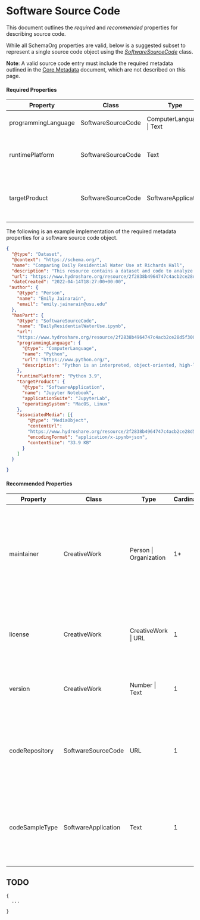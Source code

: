 
# Software Source Code

This document outlines the *required* and *recommended* properties for
describing source code.

While all SchemaOrg properties are valid, below is a suggested subset to
represent a single source code object using the 
*[SoftwareSourceCode](https://schema.org/SoftwareSourceCode)* class.

**Note**: A valid source code entry must include the required metadata outlined
in the [Core Metadata](core.md) document, which are not
described on this page.

#### Required Properties
|Property|Class|Type|Cardinality|Description|
|---|---|---|---|---|
| programmingLanguage | SoftwareSourceCode | ComputerLanguage \| Text | 1+ | The computer programming language |
| runtimePlatform | SoftwareSourceCode | Text | 1+ | Runtime platform or script interpreter dependencies |
| targetProduct | SoftwareSourceCode | SoftwareApplication | 1+ | Target Operating System or Product to which the code applies |

The following is an example implementation of the required metadata
properties for a software source code object.

```json
{
  "@type": "Dataset",
  "@context": "https://schema.org/",
  "name": "Comparing Daily Residential Water Use at Richards Hall",
  "description": "This resource contains a dataset and code to analyze average day to day water use at a residential hall at Utah State University (USU). Included in this resource is a .csv file that contains high resolution time series of water flow from a residential building on the USU campus. The data was recorded every one second for approximately three weeks in 2017. The Jupyter Notebook in this resource demonstrates how to subset the Richards Hall dataset to analyze daily water use from March 18-24, 2017. It resamples the data to daily total volume and finds the daily average, then plots the average daily volume in gallons for each day of the week.",
  "url": "https://www.hydroshare.org/resource/2f2838b4964747c4acb2ce28d5f300b3/",
  "dateCreated": "2022-04-14T18:27:00+00:00",
 "author": {
    "@type": "Person",
    "name": "Emily Jainarain",
    "email": "emily.jainarain@usu.edu"
  },
  "hasPart": {
    "@type": "SoftwareSourceCode",
    "name": "DailyResidentialWaterUse.ipynb",
    "url":
    "https://www.hydroshare.org/resource/2f2838b4964747c4acb2ce28d5f300b3/data/contents/DailyResidentialWaterUse.ipynb",
    "programmingLanguage": {
      "@type": "ComputerLanguage",
      "name": "Python",
      "url": "https://www.python.org/",
      "description": "Python is an interpreted, object-oriented, high-level programming language with dynamic semantics. Its high-level built in data structures, combined with dynamic typing and dynamic binding, make it very attractive for Rapid Application Development, as well as for use as a scripting or glue language to connect existing components together. Python's simple, easy to learn syntax emphasizes readability and therefore reduces the cost of program maintenance. Python supports modules and packages, which encourages program modularity and code reuse. The Python interpreter and the extensive standard library are available in source or binary form without charge for all major platforms, and can be freely distributed."
    },
    "runtimePlatform": "Python 3.9",
    "targetProduct": {
      "@type": "SoftwareApplication",
      "name": "Jupyter Notebook",
      "applicationSuite": "JupyterLab",
      "operatingSystem": "MacOS, Linux"
    },
    "associatedMedia": [{
        "@type": "MediaObject",
        "contentUrl":
        "https://www.hydroshare.org/resource/2f2838b4964747c4acb2ce28d5f300b3/data/contents/DailyResidentialWaterUse.ipynb",
        "encodingFormat": "application/x-ipynb+json",
        "contentSize": "33.9 KB"
      }
    ]
  }

}
```




#### Recommended Properties
|Property|Class|Type|Cardinality|Description|
|---|---|---|---|---|
| maintainer | CreativeWork | Person \| Organization | 1+ |A maintainer is a Person or Organization that manages contributions to, and/or publication of, some (typically complex) artifact |
| license | CreativeWork | CreativeWork \| URL | 1 | A license document that applies to this content, typically indicated by URL |
| version | CreativeWork | Number \| Text | 1 | The version of the CreativeWork embodied by a specified resource |
| codeRepository | SoftwareSourceCode| URL | 1 | Link to the repository where the un-compiled, human readable code and related code is located |
| codeSampleType | SoftwareApplication | Text | 1 | 	What type of code sample: full (compile ready) solution, code snippet, inline code, scripts, template |

## TODO
```
{
  ...

}
```
